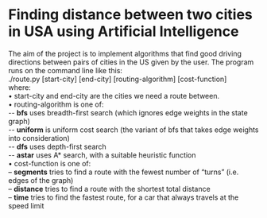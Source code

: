 # Finding distance between two cities in USA using Artificial Intelligence

The aim of the project is to implement algorithms that find good driving directions between pairs of cities in the US given by the user. The program runs on the command line like this: <br />
./route.py [start-city] [end-city] [routing-algorithm] [cost-function] <br />
where: <br />
• start-city and end-city are the cities we need a route between.<br />
• routing-algorithm is one of:<br />
-- __bfs__ uses breadth-first search (which ignores edge weights in the state graph)<br />
-- __uniform__ is uniform cost search (the variant of bfs that takes edge weights into consideration)<br />
-- __dfs__ uses depth-first search<br />
-- __astar__ uses A* search, with a suitable heuristic function<br />
• cost-function is one of:<br />
– __segments__ tries to find a route with the fewest number of “turns” (i.e. edges of the graph)<br />
– __distance__ tries to find a route with the shortest total distance<br />
– __time__ tries to find the fastest route, for a car that always travels at the speed limit<br />

